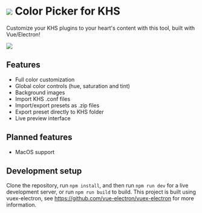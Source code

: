 # ![](https://scontent-cph2-1.xx.fbcdn.net/v/t1.15752-9/95579033_685569468678867_806729501118562304_n.png?_nc_cat=102&_nc_sid=b96e70&_nc_ohc=JVJL9ortdKIAX8ASdMD&_nc_ht=scontent-cph2-1.xx&oh=9e2af926857ad13dc000ea5a35d4ddd9&oe=5ED56A62) Color Picker for KHS

Customize your KHS plugins to your heart's content with this tool, built with Vue/Electron!

![](https://scontent-cph2-1.xx.fbcdn.net/v/t1.15752-9/95491631_1290883171117868_5533485342742544384_n.png?_nc_cat=107&_nc_sid=b96e70&_nc_ohc=STg57A1r75QAX_M1TJs&_nc_ht=scontent-cph2-1.xx&oh=239fbcdc2187044f29788954b5f9d13c&oe=5ED4A265)

## Features
* Full color customization
* Global color controls (hue, saturation and tint)
* Background images
* Import KHS .conf files
* Import/export presets as .zip files
* Export preset directly to KHS folder
* Live preview interface

## Planned features
* MacOS support

## Development setup

Clone the repository, run ```npm install```, and then run ```npm run dev``` for a live development server, or run ```npm run build``` to build. This project is built using vuex-electron, see https://github.com/vue-electron/vuex-electron for more information.

